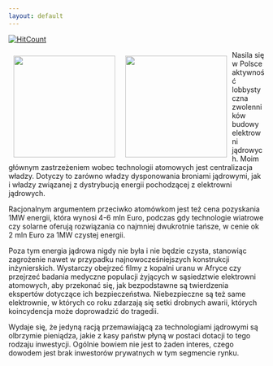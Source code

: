 ```yaml
---
layout: default
---
```


[![HitCount](http://hits.dwyl.io/czystakraina/{{post.url}}.svg)](http://hits.dwyl.io/czystakraina/{{post.url}})

<p><img src="{{site.baseurl}}\articles\pictures\465.atomowka.jpg" align="left" style="margin: 10px 10px" width="200"><p><img src="{{site.baseurl}}\articles\pictures\.jpg" align="left" style="margin: 10px 10px" width="200"><!--19-->
Nasila się w Polsce aktywność lobbystyczna zwolenników budowy elektrowni jądrowych. Moim głównym zastrzeżeniem wobec technologii atomowych jest centralizacja władzy. Dotyczy to zarówno władzy dysponowania broniami jądrowymi, jak i władzy związanej z dystrybucją energii pochodzącej z elektrowni jądrowych.</p><p>Racjonalnym argumentem przeciwko atomówkom jest też cena pozyskania 1MW energii, która wynosi 4-6 mln Euro, podczas gdy technologie wiatrowe czy solarne oferują rozwiązania co najmniej dwukrotnie tańsze, w cenie ok 2 mln Euro za 1MW czystej energii.</p><p>Poza tym energia jądrowa nigdy nie była i nie będzie czysta, stanowiąc zagrożenie nawet w przypadku najnowocześniejszych konstrukcji inżynierskich. Wystarczy obejrzeć filmy z kopalni uranu w Afryce czy przejrzeć badania medyczne populacji żyjących w sąsiedztwie elektrowni atomowych, aby przekonać się, jak bezpodstawne są twierdzenia ekspertów dotyczące ich bezpieczeństwa. Niebezpieczne są też same elektrownie, w których co roku zdarzają się setki drobnych awarii, których koincydencja może doprowadzić do tragedii.</p><p>Wydaje się, że jedyną racją przemawiającą za technologiami jądrowymi są olbrzymie pieniądza, jakie z kasy państw płyną w postaci dotacji to tego rodzaju inwestycji. Ogólnie bowiem nie jest to żaden interes, czego dowodem jest brak inwestorów prywatnych w tym segmencie rynku.</p>